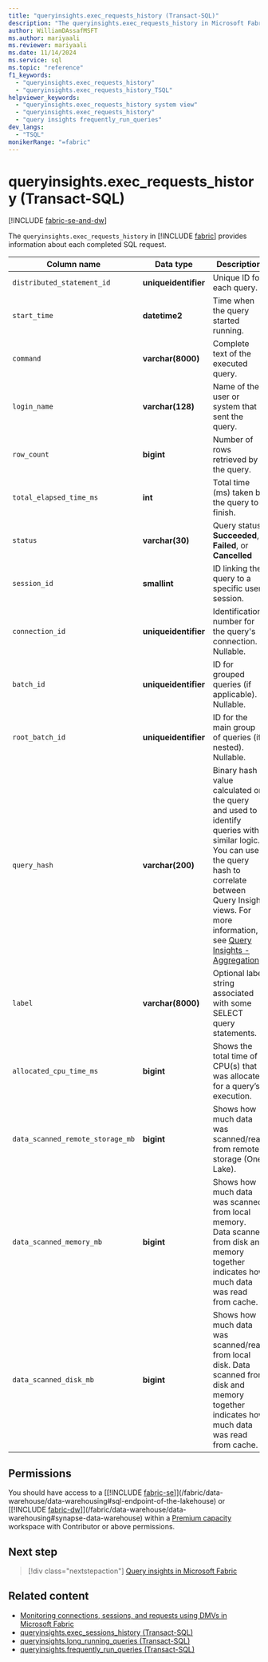 ```yaml
---
title: "queryinsights.exec_requests_history (Transact-SQL)"
description: "The queryinsights.exec_requests_history in Microsoft Fabric provides information about each complete SQL request."
author: WilliamDAssafMSFT
ms.author: mariyaali
ms.reviewer: mariyaali
ms.date: 11/14/2024
ms.service: sql
ms.topic: "reference"
f1_keywords:
  - "queryinsights.exec_requests_history"
  - "queryinsights.exec_requests_history_TSQL"
helpviewer_keywords:
  - "queryinsights.exec_requests_history system view"
  - "queryinsights.exec_requests_history"
  - "query insights frequently_run_queries"
dev_langs:
  - "TSQL"
monikerRange: "=fabric"
---
```

# queryinsights.exec_requests_history (Transact-SQL)
[!INCLUDE [fabric-se-and-dw](../../includes/applies-to-version/fabric-se-and-dw.md)]

  The `queryinsights.exec_requests_history` in [!INCLUDE [fabric](../../includes/fabric.md)] provides information about each completed SQL request.

| Column name | Data type | Description |
| --- | --- | --- |
| `distributed_statement_id` | **uniqueidentifier** | Unique ID for each query.|
| `start_time` | **datetime2** | Time when the query started running.|
| `command` | **varchar(8000)** | Complete text of the executed query.|
| `login_name` | **varchar(128)** | Name of the user or system that sent the query.|
| `row_count` | **bigint** | Number of rows retrieved by the query.|
| `total_elapsed_time_ms` | **int** | Total time (ms) taken by the query to finish.|
| `status` | **varchar(30)** | Query status: **Succeeded**, **Failed**, or **Cancelled**|
| `session_id` | **smallint** | ID linking the query to a specific user session.|
| `connection_id` | **uniqueidentifier** | Identification number for the query's connection. Nullable.|
| `batch_id` | **uniqueidentifier** | ID for grouped queries (if applicable). Nullable.|
| `root_batch_id` | **uniqueidentifier** | ID for the main group of queries (if nested). Nullable.|
| `query_hash` | **varchar(200)** | Binary hash value calculated on the query and used to identify queries with similar logic. You can use the query hash to correlate between Query Insight views. For more information, see [Query Insights - Aggregation](/fabric/data-warehouse/query-insights#similar-queries).|
| `label` | **varchar(8000)** | Optional label string associated with some SELECT query statements.|
| `allocated_cpu_time_ms` | **bigint** | Shows the total time of CPU(s) that was allocated for a query’s execution.|
| `data_scanned_remote_storage_mb` | **bigint** | Shows how much data was scanned/read from remote storage (One Lake).|
| `data_scanned_memory_mb` | **bigint** | Shows how much data was scanned from local memory. Data scanned from disk and memory together indicates how much data was read from cache. |
| `data_scanned_disk_mb` | **bigint** | Shows how much data was scanned/read from local disk. Data scanned from disk and memory together indicates how much data was read from cache. |


## Permissions

You should have access to a [[!INCLUDE [fabric-se](../../includes/fabric-se.md)]](/fabric/data-warehouse/data-warehousing#sql-endpoint-of-the-lakehouse) or [[!INCLUDE [fabric-dw](../../includes/fabric-dw.md)]](/fabric/data-warehouse/data-warehousing#synapse-data-warehouse) within a [Premium capacity](/power-bi/enterprise/service-premium-what-is) workspace with Contributor or above permissions.

## Next step

> [!div class="nextstepaction"]
> [Query insights in Microsoft Fabric](/fabric/data-warehouse/query-insights)

## Related content

- [Monitoring connections, sessions, and requests using DMVs in Microsoft Fabric](/fabric/data-warehouse/monitor-using-dmv)
- [queryinsights.exec_sessions_history (Transact-SQL)](queryinsights-exec-sessions-history-transact-sql.md)
- [queryinsights.long_running_queries (Transact-SQL)](queryinsights-long-running-queries-transact-sql.md)
- [queryinsights.frequently_run_queries (Transact-SQL)](queryinsights-frequently-run-queries-transact-sql.md)
